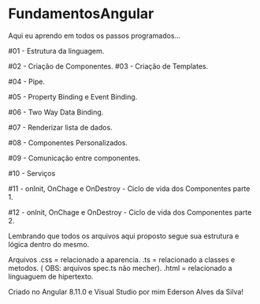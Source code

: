 # FundamentosAngular

Aqui eu aprendo em todos os passos programados... 

#01 - Estrutura da linguagem.

#02 - Criação de Componentes.
#03 - Criação de Templates.

#04 - Pipe.

#05 - Property Binding e Event Binding.

#06 - Two Way Data Binding.

#07 - Renderizar lista de dados.

#08 - Componentes Personalizados.

#09 - Comunicação entre componentes.

#10 - Serviços 

#11 - onInit, OnChage e OnDestroy - Ciclo de vida dos Componentes parte 1.

#12 - onInit, OnChage e OnDestroy - Ciclo de vida dos Componentes parte 2.


Lembrando que todos os arquivos aqui proposto segue sua estrutura e lógica dentro do mesmo. 

Arquivos .css =  relacionado a aparencia. 
.ts = relacionado a classes e metodos. ( OBS: arquivos spec.ts não mecher). 
.html = relacionado a linguaguem de hipertexto. 


Criado no Angular 8.11.0 e Visual Studio por mim Ederson Alves da Silva! 
